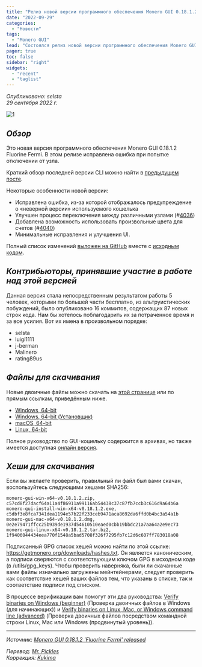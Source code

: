 ```yaml
---
title: "Релиз новой версии программного обеспечения Monero GUI 0.18.1.2 Fluorine Fermi"
date: "2022-09-29"
categories:
  - "Новости"
tags:
  - "Monero GUI"
lead: "Состоялся релиз новой версии программного обеспечения Monero GUI 0.18.1.2 Fluorine Fermi"
pager: true
toc: false
sidebar: "right"
widgets:
  - "recent"
  - "taglist"
---
```


_Опубликовано: selsta_  
_29 сентября 2022 г._

![1](/img/post/2022-07-19-monero-0.18.0.0-released/01.png)  

## _Обзор_

Это новая версия программного обеспечения Monero GUI 0.18.1.2 Fluorine Fermi. В этом релизе исправлена ошибка при попытке отключении от узла.

Краткий обзор последней версии CLI можно найти в [предыдущем посте](https://www.getmonero.org/2022/09/29/monero-0.18.1.2-released.html).

Некоторые особенности новой версии:
- Исправлена ошибка, из-за которой отображалось предупреждение о «неверной версии» используемого кошелька
- Улучшен процесс переключения между различными узлами (#[4036](https://github.com/monero-project/monero-gui/pull/4036))
- Добавлена возможность использовать произвольные цвета для счетов (#[4040](https://github.com/monero-project/monero-gui/pull/4040))
- Минимальные исправления и улучшения UI.

Полный список изменений [выложен на GitHub](https://github.com/monero-project/monero-gui/compare/v0.18.1.1...v0.18.1.2) вместе с [исходным кодом](https://github.com/monero-project/monero-gui/tree/v0.18.1.2).

## _Контрибьюторы, принявшие участие в работе над этой версией_

Данная версия стала непосредственным результатом работы 5 человек, которыми по большей части бесплатно, из альтруистических побуждений, было опубликовано 16 коммитов, содержащих 87 новых строк кода. Нам бы хотелось поблагодарить их за потраченное время и за все усилия. Вот их имена в произвольном порядке:

- selsta
- luigi1111
- j-berman
- Malinero
- rating89us

## _Файлы для скачивания_

Новые двоичные файлы можно скачать на [этой странице](https://www.getmonero.org/downloads/) или по прямым ссылкам, приведённым ниже.

- [Windows, 64-bit](https://downloads.getmonero.org/gui/monero-gui-win-x64-v0.18.1.2.zip)
- [Windows, 64-bit (Установщик)](https://downloads.getmonero.org/gui/monero-gui-install-win-x64-v0.18.1.2.exe)
- [macOS, 64-bit](https://downloads.getmonero.org/gui/monero-gui-mac-x64-v0.18.1.2.dmg)
- [Linux, 64-bit](https://downloads.getmonero.org/gui/monero-gui-linux-x64-v0.18.1.2.tar.bz2)

Полное руководство по GUI-кошельку содержится в архивах, но также имеется доступная [онлайн версия](https://github.com/monero-ecosystem/monero-GUI-guide/blob/master/monero-GUI-guide.md).

## _Хеши для скачивания_

Если вы желаете проверить, правильный ли файл был вами скачан, воспользуйтесь следующими хешами SHA256:

```
monero-gui-win-x64-v0.18.1.2.zip, c57cd8f27dacf64a11a4f86911a99116ab54438c37c87fb7ccb3c616d9a64b6a
monero-gui-install-win-x64-v0.18.1.2.exe, c5dbf3e8fca7341dea1194e57b22f233ceb9471aca8692da6ffd0b4bc3a54a1b
monero-gui-mac-x64-v0.18.1.2.dmg, 0e2e79471ffcc25b939de1937d54610510eaed0cbb19bbdc21a7aa64a2e9ec73
monero-gui-linux-x64-v0.18.1.2.tar.bz2, 1f9406044434eea770f1548a5bad5708f326f7295fb7c12d6c607ff783018a08
```

Подписанный GPG список хешей можно найти по этой ссылке: https://getmonero.org/downloads/hashes.txt. Он является каноническим, а подписи сверяются с соответствующим ключом GPG в исходном коде (в /utils/gpg_keys). Чтобы проверить наверняка, были ли скачанные вами файлы изначально загружены мейнтейнерами, следует проверить как соответствие хешей ваших файлов тем, что указаны в списке, так и соответствие подписи под списком.

В процессе верификации вам помогут эти два руководства: [Verify binaries on Windows (beginner)](https://www.getmonero.org/resources/user-guides/verification-windows-beginner.html) (Проверка двоичных файлов в Windows (для начинающих)) и [Verify binaries on Linux, Mac, or Windows command line (advanced)](https://www.getmonero.org/resources/user-guides/verification-allos-advanced.html) (Проверка двоичных файлов посредством командной строки Linux, Mac или Windows (продвинутый уровень)).

---

_Источник: [Monero GUI 0.18.1.2 'Fluorine Fermi' released](https://www.getmonero.org/2022/09/29/monero-GUI-0.18.1.2-released.html)_

_Перевод: [Mr. Pickles](https://t.me/v1docq47)_  
_Коррекция: [Kukima](https://t.me/Kukima)_
